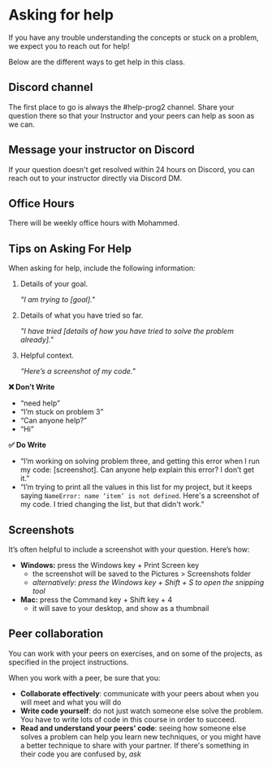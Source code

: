 # Asking for help

If you have any trouble understanding the concepts or stuck on a problem, we
expect you to reach out for help!

Below are the different ways to get help in this class.

## Discord channel 

The first place to go is always the #help-prog2 channel. Share your question
there so that your Instructor and your peers can help as soon as we can.

## Message your instructor on Discord

If your question doesn't get resolved within 24 hours on Discord, you can
reach out to your instructor directly via Discord DM.

## Office Hours

There will be weekly office hours with Mohammed.

## Tips on Asking For Help

When asking for help, include the following information:

1. Details of your goal.

   _"I am trying to [goal]."_

2. Details of what you have tried so far.

   _"I have tried [details of how you have tried to solve the problem already]."_

3. Helpful context.

   _“Here’s a screenshot of my code."_

**❌ Don’t Write**

- “need help”
- “I’m stuck on problem 3”
- “Can anyone help?”
- “Hi”

**✅ Do Write**

- “I’m working on solving problem three, and getting this error when I run my code: [screenshot]. Can anyone help explain this error? I don’t get it.”
- “I’m trying to print all the values in this list for my project, but it keeps saying `NameError: name ‘item’ is not defined`. Here's a screenshot of my code. I tried changing the list, but that didn't work."

## Screenshots

It’s often helpful to include a screenshot with your question. Here’s how:

- **Windows:** press the Windows key + Print Screen key
  - the screenshot will be saved to the Pictures > Screenshots folder
  - _alternatively: press the Windows key + Shift + S to open the snipping tool_
- **Mac:** press the Command key + Shift key + 4
  - it will save to your desktop, and show as a thumbnail

## Peer collaboration

You can work with your peers on exercises, and on some of the projects, as
specified in the project instructions.

When you work with a peer, be sure that you:

- **Collaborate effectively**: communicate with your peers about when you will meet
  and what you will do
- **Write code yourself**: do not just watch someone else solve the problem. You
  have to write lots of code in this course in order to succeed.
- **Read and understand your peers' code**: seeing how someone else solves a problem
  can help you learn new techniques, or you might have a better technique to
  share with your partner. If there's something in their code you are confused
  by, _ask_
